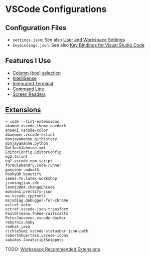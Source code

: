 VSCode Configurations
========================

Configuration Files
---------------------

* `settings.json`: See also [User and Workspace Settings](https://code.visualstudio.com/docs/getstarted/settings)
* `keybindings.json`: See also [Key Bindings for Visual Studio Code](https://code.visualstudio.com/docs/getstarted/keybindings)

Features I Use
---------------------

* [Column (box) selection](https://code.visualstudio.com/docs/editor/codebasics#_column-box-selection)
* [IntelliSense](https://code.visualstudio.com/docs/editor/intellisense)
* [Integrated Terminal](https://code.visualstudio.com/docs/editor/integrated-terminal)
* [Command Line](https://code.visualstudio.com/docs/editor/command-line)
* [Screen Readers](https://code.visualstudio.com/docs/editor/accessibility#_screen-readers)

[Extensions](https://code.visualstudio.com/docs/editor/extension-gallery)
-----------------------------------------------------------------------------

```
> code --list-extensions
akamud.vscode-theme-onedark
anseki.vscode-color
dbaeumer.vscode-eslint
donjayamanne.githistory
donjayamanne.python
DotJoshJohnson.xml
EditorConfig.EditorConfig
eg2.tslint
eg2.vscode-npm-script
formulahendry.code-runner
goessner.mdmath
HookyQR.beautify
James-Yu.latex-workshop
jinmingjian.sde
lanmj2004.changeEncode
mohsen1.prettify-json
ms-vscode.cpptools
msjsdiag.debugger-for-chrome
octref.vetur
octref.vscode-json-transform
PaulOlteanu.theme-railscasts
PeterJausovec.vscode-docker
rebornix.Ruby
redhat.java
richie5um2.vscode-statusbar-json-path
robertohuertasm.vscode-icons
xabikos.JavaScriptSnippets
```

TODO: [Workspace Recommended Extensions](https://code.visualstudio.com/docs/editor/extension-gallery#_workspace-recommended-extensions)
